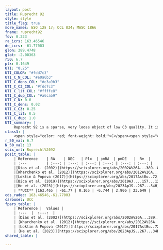 ```yaml
---
layout: post
title: Ruprecht 92
style: style
title_flag: true
more_names: ESO 128 17; OCL 834; MWSC 1866
fname: ruprecht92
fov: 0.223
ra_icrs: 163.46546
de_icrs: -61.77003
glon: 289.4748
glat: -2.00363
r50: 6.7
plx: 0.1649
UTI: "0.25"
UTI_COLOR: "#fdd7c3"
UTI_C_N_COL: "#e0a6b3"
UTI_C_dens_COL: "#e3a9b3"
UTI_C_C3_COL: "#fdd7c3"
UTI_C_lit_COL: "#ffffe8"
UTI_C_dup_COL: "#a6cab9"
UTI_C_N: 0.0
UTI_C_dens: 0.02
UTI_C_C3: 0.25
UTI_C_lit: 0.5
UTI_C_dup: 1.0
UTI_summary: |
    Ruprecht 92 is a sparse, very loose object of low C3 quality. It is moderately studied in the literature.<br><br><span style="color: #99180f; font-weight: bold;">Warning: </span>contains less than 25 stars with <i>P>0.5</i> estimated.
class3: |
    <span style="color: red; font-weight: bold;">C</span><span style="color: red; font-weight: bold;">C</span>
r_50_val: 6.7
N_50_val: 13
scix_url: Ruprecht%2092
posit_table: |
    | Reference    | RA    | DEC   | Plx  | pmRA  | pmDE   |  Rv  |
    | :---         | :---: | :---: | :---: | :---: | :---: | :---: |
    |[Dias et al. (2002)](https://scixplorer.org/abs/2002A%26A...389..871D) | 163.446 | -61.75 | -- | -2.44 | -2.06 | -15.6 |
    |[Kharchenko et al. (2012)](https://scixplorer.org/abs/2012A%26A...543A.156K) | 163.38 | -61.7 | -- | -3.22 | 2.78 | -- |
    |[Loktin & Popova (2017)](https://scixplorer.org/abs/2017AstBu..72..257L) | 163.44 | -61.75 | -- | -4.346 | -3.437 | -15.3 |
    |[Bica et al. (2019)](https://scixplorer.org/abs/2019AJ....157...12B) | 163.451 | -61.74 | -- | -- | -- | -- |
    |[He et al. (2023)](https://scixplorer.org/abs/2023ApJS..267...34H) | 163.452 | -61.747 | 0.184 | -6.016 | 2.214 | -- |
    | **UCC** |163.465 | -61.77 | 0.165 | -6.744 | 2.906 | 23.649 | 
cds_radec: 163.46546,-61.77003
carousel: UCC
fpars_table: |
    | Reference |  Values |
    | :---  |  :---:  |
    | [Dias et al. (2002)](https://scixplorer.org/abs/2002A%26A...389..871D) | `E(B-V)=0.396, Dist=2211.0, Age=7.65, [Fe/H]=0.201` |
    | [Kharchenko et al. (2012)](https://scixplorer.org/abs/2012A%26A...543A.156K) | `e_bv=0.396, distance=2211, log_age=7.65, metallicity=0.201` |
    | [Loktin & Popova (2017)](https://scixplorer.org/abs/2017AstBu..72..257L) | `E(B-V)=0.433, Dmod=11.935, logt=7.868` |
    | [He et al. (2023)](https://scixplorer.org/abs/2023ApJS..267...34H) | `A0=1.15, m-M=13.35, logA=7.6` |
shared_table: |
    
---
```


